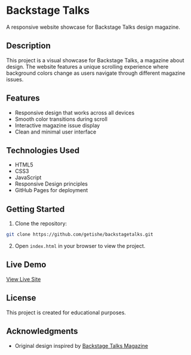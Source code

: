 # Backstage Talks

A responsive website showcase for Backstage Talks design magazine.

## Description

This project is a visual showcase for Backstage Talks, a magazine about design. The website features a unique scrolling experience where background colors change as users navigate through different magazine issues.

## Features

- Responsive design that works across all devices
- Smooth color transitions during scroll
- Interactive magazine issue display
- Clean and minimal user interface

## Technologies Used

- HTML5
- CSS3
- JavaScript
- Responsive Design principles
- GitHub Pages for deployment

## Getting Started

1. Clone the repository:

```bash
git clone https://github.com/getishe/backstagetalks.git
```

2. Open `index.html` in your browser to view the project.

## Live Demo

[View Live Site](https://getishe.github.io/backstagetalks/)

## License

This project is created for educational purposes.

## Acknowledgments

- Original design inspired by [Backstage Talks Magazine](https://backstagetalks.com/)
